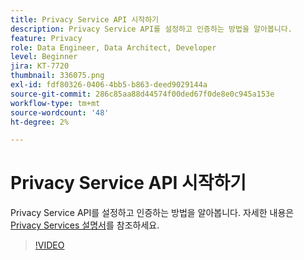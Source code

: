 ```yaml
---
title: Privacy Service API 시작하기
description: Privacy Service API를 설정하고 인증하는 방법을 알아봅니다.
feature: Privacy
role: Data Engineer, Data Architect, Developer
level: Beginner
jira: KT-7720
thumbnail: 336075.png
exl-id: fdf80326-0406-4bb5-b863-deed9029144a
source-git-commit: 286c85aa88d44574f00ded67f0de8e0c945a153e
workflow-type: tm+mt
source-wordcount: '48'
ht-degree: 2%

---
```


# Privacy Service API 시작하기

Privacy Service API를 설정하고 인증하는 방법을 알아봅니다. 자세한 내용은 [Privacy Services 설명서](https://experienceleague.adobe.com/docs/experience-platform/privacy/home.html?lang=ko-KR)를 참조하세요.

>[!VIDEO](https://video.tv.adobe.com/v/336075?learn=on&enablevpops)
